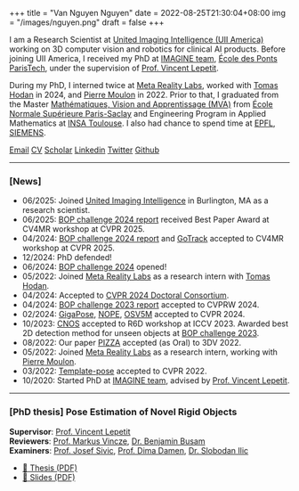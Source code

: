 +++
title =  "Van Nguyen Nguyen"
date = 2022-08-25T21:30:04+08:00
img = "/images/nguyen.png"
draft = false
+++

I am a Research Scientist at [United Imaging Intelligence (UII America)](https://www.linkedin.com/company/uii-america-inc/) working on 3D computer vision and robotics for clinical AI products. 
Before joining UII America, I received my PhD at [IMAGINE team](http://imagine.enpc.fr/), [École des Ponts ParisTech](http://www.enpc.fr/), under the supervision of [Prof. Vincent Lepetit](https://vincentlepetit.github.io/).

During my PhD, I interned twice at [Meta Reality Labs](https://about.facebook.com/realitylabs/), worked with [Tomas Hodan](https://thodan.github.io/) in 2024, and [Pierre Moulon](https://www.linkedin.com/in/pierre-moulon/) in 2022. Prior to that, I graduated from the Master [Mathématiques, Vision and Apprentissage (MVA)](https://www.master-mva.com/) from [École Normale Supérieure Paris-Saclay](https://ens-paris-saclay.fr/en) and Engineering Program in Applied Mathematics at [INSA Toulouse](https://www.insa-toulouse.fr/). I also had chance to spend time at [EPFL](https://www.epfl.ch/labs/cvlab/), [SIEMENS](https://www.siemens.com/global/en.html).


[Email](mailto:vanngn.nguyen@gmail.com)
[CV](/download/cv_nguyen.pdf)
[Scholar](https://scholar.google.com/citations?user=wctJ37UAAAAJ)
[Linkedin](https://www.linkedin.com/in/nv-nguyen/)
[Twitter](https://x.com/vannguyen_ng)
[Github](https://github.com/nv-nguyen)

---
### [News]
- 06/2025: Joined [United Imaging Intelligence](https://www.linkedin.com/company/uii-america-inc/) in Burlington, MA as a research scientist.
- 06/2025: [BOP challenge 2024 report](https://arxiv.org/pdf/2504.02812) received Best Paper Award at CV4MR workshop at CVPR 2025.
- 04/2024: [BOP challenge 2024 report](https://arxiv.org/pdf/2504.02812) and [GoTrack](https://arxiv.org/pdf/2506.07155) accepted to CV4MR workshop at CVPR 2025.
- 12/2024: PhD defended!
- 06/2024: [BOP challenge 2024](https://bop.felk.cvut.cz/challenges/bop-challenge-2024/) opened!
- 05/2022: Joined [Meta Reality Labs](https://about.facebook.com/realitylabs/) as a research intern with [Tomas Hodan](https://thodan.github.io/).
- 04/2024: Accepted to [CVPR 2024 Doctoral Consortium](https://cvpr.thecvf.com/Conferences/2024/CallForDoctoralConsortium).
- 04/2024: [BOP challenge 2023 report](https://arxiv.org/pdf/2403.09799.pdf) accepted to CVPRW 2024.
- 02/2024: [GigaPose](https://arxiv.org/pdf/2311.14155),  [NOPE](https://arxiv.org/pdf/2303.13612), [OSV5M](https://arxiv.org/pdf/2404.18873) accepted to CVPR 2024.
- 10/2023: [CNOS](https://arxiv.org/abs/2307.11067) accepted to R6D workshop at ICCV 2023. Awarded best 2D detection method for unseen objects at [BOP challenge 2023](https://bop.felk.cvut.cz/challenges/bop-challenge-2023).
- 08/2022: Our paper [PIZZA](https://arxiv.org/abs/2209.07589.pdf) accepted (as Oral) to 3DV 2022. 
- 05/2022: Joined [Meta Reality Labs](https://about.facebook.com/realitylabs/) as a research intern, working with [Pierre Moulon](https://www.linkedin.com/in/pierre-moulon/).
- 03/2022: [Template-pose](https://arxiv.org/abs/2203.17234.pdf) accepted to CVPR 2022. 
- 10/2020: Started PhD at [IMAGINE team](http://imagine.enpc.fr/), advised by [Prof. Vincent Lepetit](https://vincentlepetit.github.io/).

---
### [PhD thesis] Pose Estimation of Novel Rigid Objects

**Supervisor**: [Prof. Vincent Lepetit](https://vincentlepetit.github.io/)  
**Reviewers**: [Prof. Markus Vincze](https://www.acin.tuwien.ac.at/en/staff/vm/), [Dr. Benjamin Busam](https://www.cs.cit.tum.de/camp/members/benjamin-busam/)  
**Examiners**: [Prof. Josef Sivic](https://people.ciirc.cvut.cz/~sivic/), [Prof. Dima Damen](https://dimadamen.github.io/), [Dr. Slobodan Ilic](https://campar.in.tum.de/Main/SlobodanIlic)

- [📄 Thesis (PDF)](/download/thesis.pdf)
- [📑 Slides (PDF)](/download/thesis_slide.pdf)